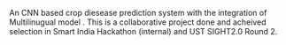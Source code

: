 An CNN based crop diesease prediction system with the integration of Multilinugual model . This is a collaborative project done and acheived selection in  Smart India Hackathon (internal) and UST SIGHT2.0 Round 2. 
